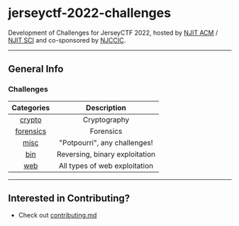 # jerseyctf-2022-challenges

 Development of Challenges for JerseyCTF 2022, hosted by [NJIT ACM](https://njit.acm.org) / [NJIT SCI](https://sci.njit.edu) and co-sponsored by [NJCCIC](https://www.cyber.nj.gov).

---
## General Info

### Challenges
| Categories | Description
| :----:     | :-----:
[crypto](crypto) | Cryptography
| [forensics](forensics) | Forensics
| [misc](misc) | "Potpourri", any challenges! 
| [bin](bin) | Reversing, binary exploitation 
| [web](web) | All types of web exploitation 

---
## Interested in Contributing?
* Check out [contributing.md](.github/contributing.md)
